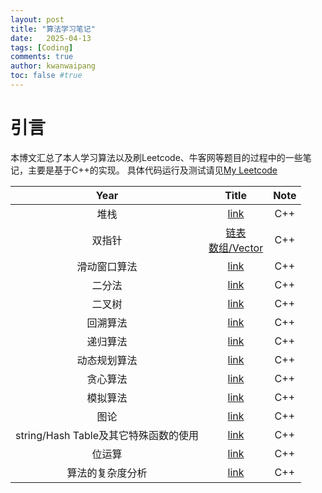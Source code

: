 ```yaml
---
layout: post
title: "算法学习笔记"
date:   2025-04-13
tags: [Coding]
comments: true
author: kwanwaipang
toc: false #true
---
```



<!-- * 目录
{:toc} -->


<!-- !!!!!!!!!!!!!!!!!!!!!!!!!!!!!!!!!!!!!!!!!!!!!!!!!!!!!!!!!!!!!!!!!!!!!!!!!!!!!!!!!!!!!!!!!!!!!!!!!!!!!!!!!!!!!!!!!!!!!!!!!!! -->
# 引言

本博文汇总了本人学习算法以及刷Leetcode、牛客网等题目的过程中的一些笔记，主要是基于C++的实现。 具体代码运行及测试请见[My Leetcode](https://leetcode.cn/u/kwan-wai-pang/)


| Year | Title | Note |
|:----:|:-----:|:----:|
| 堆栈  | [link](../File/Blogs/Poster/栈类型题目.html) | C++ |
| 双指针| [链表](../File/Blogs/Poster/双指针链表解法.html) <br> [数组/Vector](../File/Blogs/Poster/双指针数组解法.html) | C++ |
| 滑动窗口算法 | [link](../File/Blogs/Poster/滑动窗口算法.html) | C++ |
| 二分法 | [link](../File/Blogs/Poster/二分法.html) | C++ |
| 二叉树 | [link](../File/Blogs/Poster/二叉树类题目.html) | C++ |
| 回溯算法 | [link](../File/Blogs/Poster/回溯算法.html) | C++ |
| 递归算法 | [link](../File/Blogs/Poster/递归算法.html) | C++ |
| 动态规划算法 | [link](../File/Blogs/Poster/动态规划.html) | C++ |
| 贪心算法 | [link](../File/Blogs/Poster/贪心算法.html) | C++ |
| 模拟算法 | [link](../File/Blogs/Poster/模拟算法.html) | C++ |
| 图论 | [link](../File/Blogs/Poster/图论.html) | C++ |
| string/Hash Table及其它特殊函数的使用 | [link](../File/Blogs/Poster/其他算法题汇总.html) | C++ |
| 位运算| [link](../File/Blogs/Poster/位运算.html) | C++ |
| 算法的复杂度分析| [link](../File/Blogs/Poster/算法的复杂度分析.html) | C++ |
